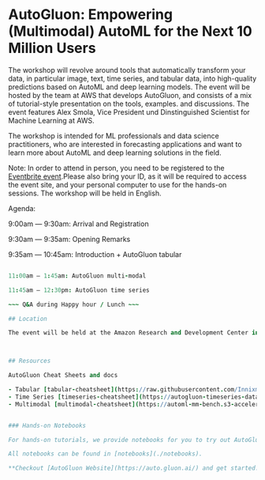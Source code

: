 # AutoGluon: Empowering (Multimodal) AutoML for the Next 10 Million Users

The workshop will revolve around tools that automatically transform your data, in particular image, text, time series, and tabular data, into high-quality predictions based on AutoML and deep learning models. The event will be hosted by the team at AWS that develops AutoGluon, and consists of a mix of tutorial-style presentation on the tools, examples. and discussions. The event features Alex Smola, Vice President und Dinstinguished Scientist for Machine Learning at AWS.

The workshop is intended for ML professionals and data science practitioners, who are interested in forecasting applications and want to learn more about AutoML and deep learning solutions in the field.

Note: In order to attend in person, you need to be registered to the [Eventbrite event](https://www.eventbrite.com/e/autogluon-workshop-tickets-477188201757).Please also bring your ID, as it will be required to access the event site, and your personal computer to use for the hands-on sessions. The workshop will be held in English.

Agenda:

9:00am — 9:30am: Arrival and Registration

9:30am — 9:35am: Opening Remarks

9:35am — 10:45am: Introduction + AutoGluon tabular

~~~ Coffee break ~~~

11:00am — 1:45am: AutoGluon multi-modal

11:45am — 12:30pm: AutoGluon time series

~~~ Q&A during Happy hour / Lunch ~~~

## Location

The event will be held at the Amazon Research and Development Center in Tuebingen, at Friedrich-Miescher-Str. 4 72076 Tübingen Germany.



## Resources

AutoGluon Cheat Sheets and docs

- Tabular [tabular-cheatsheet](https://raw.githubusercontent.com/Innixma/autogluon-doc-utils/main/docs/cheatsheets/stable/autogluon-cheat-sheet.jpeg)](https://nbviewer.org/github/Innixma/autogluon-doc-utils/blob/main/docs/cheatsheets/stable/autogluon-cheat-sheet.pdf) [docs](https://auto.gluon.ai/stable/tutorials/tabular_prediction/index.html)  
- Time Series [timeseries-cheatsheet](https://autogluon-timeseries-datasets.s3.us-west-2.amazonaws.com/public/autogluon_timeseries_cheatsheet.png)](https://autogluon-timeseries-datasets.s3.us-west-2.amazonaws.com/public/autogluon_timeseries_cheatsheet.pdf) [docs](https://auto.gluon.ai/stable/tutorials/timeseries/index.html)
- Multimodal [multimodal-cheatsheet](https://automl-mm-bench.s3-accelerate.amazonaws.com/cheatsheet/v0.6.0/AutoGluon_Multimodal_Cheatsheet_v0.6.0.png)](https://automl-mm-bench.s3-accelerate.amazonaws.com/cheatsheet/v0.6.0/AutoGluon_Multimodal_Cheatsheet_v0.6.0.pdf) [docs](https://auto.gluon.ai/stable/tutorials/multimodal/index.html)   


### Hands-on Notebooks

For hands-on tutorials, we provide notebooks for you to try out AutoGluon via [SageMaker Studio Lab](https://aws.amazon.com/sagemaker/studio-lab/) or [Google Colab](https://colab.research.google.com/).

All notebooks can be found in [notebooks](./notebooks).

**Checkout [AutoGluon Website](https://auto.gluon.ai/) and get started!**
